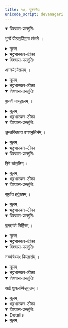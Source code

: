 ```yaml
---
title: १७, पुरुषमेधः
unicode_script: devanagari
---
```



<details open><summary>विश्वास-प्रस्तुतिः</summary>

भूम्यै॑ पीठस॒र्पिण॒मा ल॑भते ।
</details>

<details><summary>मूलम्</summary>

भूम्यै॑ पीठस॒र्पिण॒मा ल॑भते ।
</details>

<details><summary>भट्टभास्कर-टीका</summary>

1भूम्यै पीठसर्पिणं यो भग्नचरणः दारुमयपीठावलम्बी भूम्यां सर्पति खञ्जः ।
</details>

<details open><summary>विश्वास-प्रस्तुतिः</summary>

अ॒ग्नयेऽꣳ॑स॒लम् ।
</details>

<details><summary>मूलम्</summary>

अ॒ग्नयेऽꣳ॑स॒लम् ।
</details>

<details><summary>भट्टभास्कर-टीका</summary>

अग्रये अंसलं पीनांसम् ।
</details>

<details open><summary>विश्वास-प्रस्तुतिः</summary>

वा॒यवे॑ चाण्डा॒लम् ।
</details>

<details><summary>मूलम्</summary>

वा॒यवे॑ चाण्डा॒लम् ।
</details>

<details><summary>भट्टभास्कर-टीका</summary>

वायवे चाण्डालम् । स्वार्थिकोऽण् । अतिकोपनमेके । चडि कोपे ।
</details>

<details open><summary>विश्वास-प्रस्तुतिः</summary>

अ॒न्तरि॑ख्षाय वꣳशन॒र्तिन᳚म् ।
</details>

<details><summary>मूलम्</summary>

अ॒न्तरि॑ख्षाय वꣳशन॒र्तिन᳚म् ।
</details>

<details><summary>भट्टभास्कर-टीका</summary>

अन्तरिक्षाय वंशनर्तिनं वंशाग्रनृत्तजीविनम् ।
</details>

<details open><summary>विश्वास-प्रस्तुतिः</summary>

दि॒वे ख॑ल॒तिम् ।
</details>

<details><summary>मूलम्</summary>

दि॒वे ख॑ल॒तिम् ।
</details>

<details><summary>भट्टभास्कर-टीका</summary>

दिवे द्युलोकाय खलतिं केशशून्यशिरसम् ।
</details>

<details open><summary>विश्वास-प्रस्तुतिः</summary>

सूर्या॑य हर्य॒ख्षम् ।
</details>

<details><summary>मूलम्</summary>

सूर्या॑य हर्य॒ख्षम् ।
</details>

<details><summary>भट्टभास्कर-टीका</summary>

सूर्याय हर्यश्वाय हर्यक्षं हरिताक्षम् ।
</details>

<details open><summary>विश्वास-प्रस्तुतिः</summary>

च॒न्द्रम॑से मिर्मि॒रम् ।
</details>

<details><summary>मूलम्</summary>

च॒न्द्रम॑से मिर्मि॒रम् ।
</details>

<details><summary>भट्टभास्कर-टीका</summary>

चन्द्रमसे उद्भवाभिभविने मिर्मिरं पुनःपुनः मिषदृष्टिम् । मी श्लेषणे यङ्लुकि हलादिश्शेषाभावः, पचाद्यद्, कपिलकादित्वात् लत्वाभावः ।
</details>

<details open><summary>विश्वास-प्रस्तुतिः</summary>

नख्ष॑त्रेभ्यᳵ कि॒लास᳚म् ।
</details>

<details><summary>मूलम्</summary>

नख्ष॑त्रेभ्यᳵ कि॒लास᳚म् ।
</details>

<details><summary>भट्टभास्कर-टीका</summary>

नक्षत्रेभ्यः श्वेतबिन्दुतुल्येभ्यः किलासं कृष्णबिन्दुचितशरीरम् ।  
</details>

<details open><summary>विश्वास-प्रस्तुतिः</summary>

अह्ने॑ शु॒क्लम्पि॑ङ्ग॒लम् ।
</details>

<details><summary>मूलम्</summary>

अह्ने॑ शु॒क्लम्पि॑ङ्ग॒लम् ।
</details>

<details><summary>भट्टभास्कर-टीका</summary>

अह्ने शुक्लं शुक्लदेहं पिङ्गळं पिङ्गळाक्षम् ।
</details>

<details open><summary>विश्वास-प्रस्तुतिः</summary>


<details>
</details>

<details><summary>मूलम्</summary>


<details>
</details>

<summary>भट्टभास्कर-टीका</summary>

रात्र्यै कृष्णं कृष्णदेहं पिङ्गाक्षम् ॥


इति तृतीये चतुर्थे सप्तदशोऽनुवाकः ॥  

</details>

